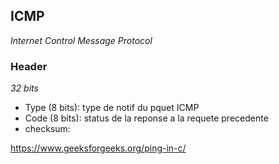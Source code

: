 ## ICMP
*Internet Control Message Protocol*

### Header
*32 bits*

- Type (8 bits): type de notif du pquet ICMP
- Code (8 bits): status de la reponse a la requete precedente
- checksum: 

https://www.geeksforgeeks.org/ping-in-c/
